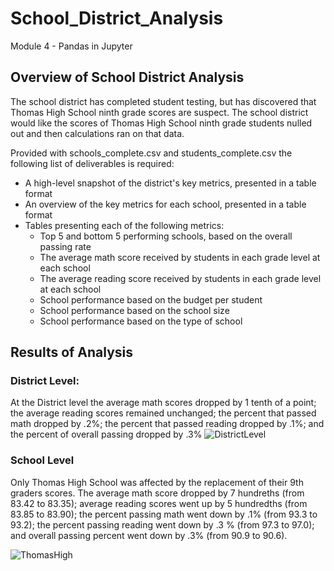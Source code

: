 # School_District_Analysis
Module 4 - Pandas in Jupyter

## Overview of School District Analysis
The school district has completed student testing, but has discovered that Thomas High School ninth grade scores are suspect. The school district would like the scores of Thomas High School ninth grade students nulled out and then calculations ran on that data.

Provided with schools_complete.csv and students_complete.csv the following list of deliverables is required:

* A high-level snapshot of the district's key metrics, presented in a table format
* An overview of the key metrics for each school, presented in a table format
* Tables presenting each of the following metrics:
  * Top 5 and bottom 5 performing schools, based on the overall passing rate
  * The average math score received by students in each grade level at each school
  * The average reading score received by students in each grade level at each school
  * School performance based on the budget per student
  * School performance based on the school size 
  * School performance based on the type of school

## Results of Analysis
### District Level:
At the District level the average math scores dropped by 1 tenth of a point; the average reading scores remained unchanged; the percent that passed math dropped by .2%; the percent that passed reading dropped by .1%; and the percent of overall passing dropped by .3%
![DistrictLevel](https://user-images.githubusercontent.com/95837693/150649082-c2e787ca-5f77-4efa-b69a-4e1db418a55e.JPG)

### School Level
Only Thomas High School was affected by the replacement of their 9th graders scores. The average math score dropped by 7 hundreths (from 83.42 to 83.35); average reading scores went up by 5 hundredths (from 83.85 to 83.90); the percent passing math went down by .1% (from 93.3 to 93.2); the percent passing reading went down by .3 % (from 97.3 to 97.0); and overall passing percent went down by .3% (from 90.9 to 90.6).

![ThomasHigh](https://user-images.githubusercontent.com/95837693/150649310-c22c10b1-badb-4d05-9bd2-028921213d31.JPG)
